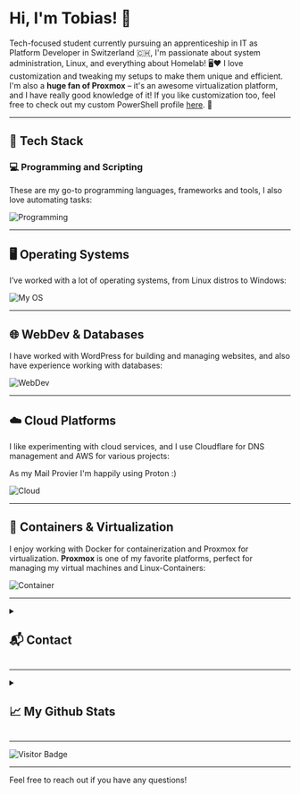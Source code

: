 # Hi, I'm Tobias! 👋

Tech-focused student currently pursuing an apprenticeship in IT as Platform Developer in Switzerland 🇨🇭, I'm passionate about system administration, Linux, and everything about Homelab! 🖥️❤️ I love customization and tweaking my setups to make them unique and efficient. I'm also a **huge fan of Proxmox** – it's an awesome virtualization platform, and I have really good knowledge of it! If you like customization too, feel free to check out my custom PowerShell profile [here](https://github.com/CrazyWolf13/unix-pwsh). 🚀

---

## 🔧 Tech Stack

### 💻 Programming and Scripting

These are my go-to programming languages, frameworks and tools, I also love automating tasks:

![Programming](https://go-skill-icons.vercel.app/api/icons?i=bash,powershell,python,fastapi,flask,git,github)

---

## 🖥️ Operating Systems

I’ve worked with a lot of operating systems, from Linux distros to Windows:

![My OS](https://go-skill-icons.vercel.app/api/icons?i=windows,linux,debian,ubuntu,nixos-dark,bsd,android,raspberrypi)

---

## 🌐 WebDev & Databases

I have worked with WordPress for building and managing websites, and also have experience working with databases:

![WebDev](https://go-skill-icons.vercel.app/api/icons?i=wordpress,divi,figma,postgres,mysql,sqlite)

---

## ☁️ Cloud Platforms

I like experimenting with cloud services, and I use Cloudflare for DNS management and AWS for various projects:

As my Mail Provier I'm happily using Proton :)

![Cloud](https://go-skill-icons.vercel.app/api/icons?i=cloudflare,aws,proton)

---

## 🐳 Containers & Virtualization

I enjoy working with Docker for containerization and Proxmox for virtualization. **Proxmox** is one of my favorite platforms, perfect for managing my virtual machines and Linux-Containers:

![Container](https://go-skill-icons.vercel.app/api/icons?i=docker,lxc,proxmox)

---

<details>
 <summary>

  ## 📬 Contact</summary>
  You can reach me via Matrix: `@crazywolf13:matrix.org`  
  <br>
  Or connect with me on LinkedIn:  
  [![LinkedIn](https://skillicons.dev/icons?i=linkedin)](https://www.linkedin.com/in/tobias-meier-5597b6314/)
</details>

---


<details>
 <summary>

  ## 📈 My Github Stats</summary>
  ![](https://github-readme-stats.vercel.app/api?username=CrazyWolf13&show_icons=true&locale=en&theme=tokyonight)
  ![](http://github-profile-summary-cards.vercel.app/api/cards/profile-details?username=CrazyWolf13&theme=tokyonight)
  ![](http://github-profile-summary-cards.vercel.app/api/cards/most-commit-language?username=CrazyWolf13&theme=tokyonight)

  

</details>

---

![Visitor Badge](https://visitor-badge.laobi.icu/badge?page_id=CrazyWolf13.CrazyWolf13)

---

Feel free to reach out if you have any questions!
